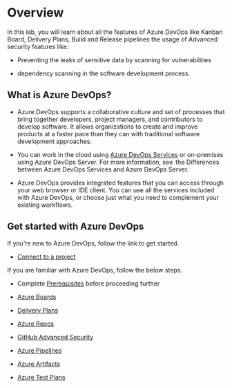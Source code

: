 # Overview

In this lab, you will learn about all the features of Azure DevOps like Kanban Board, Delivery Plans, Build and Release pipelines the usage of Advanced security features like:

- Preventing the leaks of sensitive data by scanning for vulnerabilities

- dependency scanning in the software development process.

## What is Azure DevOps?

- Azure DevOps supports a collaborative culture and set of processes that bring together developers, project managers, and contributors to develop software. It allows organizations to create and improve products at a faster pace than they can with traditional software development approaches.

-  You can work in the cloud using <a href="https://learn.microsoft.com/en-us/azure/devops/user-guide/services?view=azure-devops" target="_blank"><u> Azure DevOps Services</u></a> or on-premises using Azure DevOps Server. For more information, see  the Differences between Azure DevOps Services and Azure DevOps Server.

-  Azure DevOps provides integrated features that you can access through your web browser or IDE client. You can use all the services included with Azure DevOps, or choose just what you need to complement your existing workflows.

## Get started with Azure DevOps

If you're new to Azure DevOps, follow the link to get started.

- <a href="https://learn.microsoft.com/en-us/azure/devops/organizations/projects/connect-to-projects?toc=%2Fazure%2Fdevops%2Fget-started%2Ftoc.json&view=azure-devops" target="_blank"><u> Connect to a project </u></a>

If you are familiar with Azure DevOps, follow the below steps.

- Complete [Prerequisites](/services/e2e-demo.md) before proceeding further


- [Azure Boards](/services/boards.md)

- [Delivery Plans](/services/deliveryplans.md)

- [Azure Repos](/services/repos.md)

- [GitHub Advanced Security](/services/advancedsecurity.md)

- [Azure Pipelines](/services/pipelines.md)

- [Azure Artifacts](/services/artifacts.md)

- [Azure Test Plans](/services/testplans.md)
